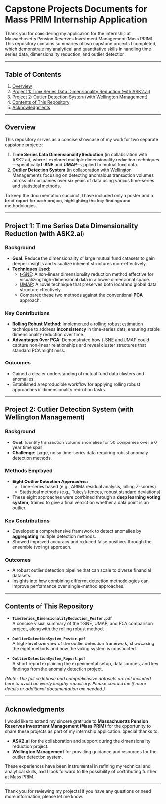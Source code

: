 # Capstone Projects Documents for Mass PRIM Internship Application

Thank you for considering my application for the internship at Massachusetts Pension Reserves Investment Management (Mass PRIM). This repository contains summaries of two capstone projects I completed, which demonstrate my analytical and quantitative skills in handling time series data, dimensionality reduction, and outlier detection.

---

## Table of Contents
1. [Overview](#overview)  
2. [Project 1: Time Series Data Dimensionality Reduction (with ASK2.ai)](#project-1-time-series-data-dimensionality-reduction-with-ask2ai)  
3. [Project 2: Outlier Detection System (with Wellington Management)](#project-2-outlier-detection-system-with-wellington-management)  
4. [Contents of This Repository](#contents-of-this-repository)  
5. [Acknowledgments](#acknowledgments)

---

## Overview
This repository serves as a concise showcase of my work for two separate capstone projects:

1. **Time Series Data Dimensionality Reduction** (in collaboration with ASK2.ai), where I explored multiple dimensionality reduction techniques—specifically **t-SNE** and **UMAP**—applied to mutual fund data.  
2. **Outlier Detection System** (in collaboration with Wellington Management), focusing on detecting anomalous transaction volumes across 50 companies over six years of data using various time-series and statistical methods.

To keep the documentation succinct, I have included only a poster and a brief report for each project, highlighting the key findings and methodologies.

---

## Project 1: Time Series Data Dimensionality Reduction (with ASK2.ai)

### Background
- **Goal**: Reduce the dimensionality of large mutual fund datasets to gain deeper insights and visualize inherent structures more effectively.
- **Techniques Used**: 
  - [t-SNE](https://lvdmaaten.github.io/tsne/): A non-linear dimensionality reduction method effective for visualizing high-dimensional data in a lower-dimensional space.
  - [UMAP](https://umap-learn.readthedocs.io/en/latest/): A novel technique that preserves both local and global data structure effectively.
  - Compared these two methods against the conventional **PCA** approach.

### Key Contributions
- **Rolling Robust Method**: Implemented a rolling robust estimation technique to address **inconsistency** in time-series data, ensuring stable dimensionality reduction over time.
- **Advantages Over PCA**: Demonstrated how t-SNE and UMAP could capture non-linear relationships and reveal cluster structures that standard PCA might miss.

### Outcomes
- Gained a clearer understanding of mutual fund data clusters and anomalies.
- Established a reproducible workflow for applying rolling robust approaches in dimensionality reduction tasks.

---

## Project 2: Outlier Detection System (with Wellington Management)

### Background
- **Goal**: Identify transaction volume anomalies for 50 companies over a 6-year time span.
- **Challenge**: Large, noisy time-series data requiring robust anomaly detection methods.

### Methods Employed
- **Eight Outlier Detection Approaches**:  
  - Time-series based (e.g., ARIMA residual analysis, rolling Z-scores)  
  - Statistical methods (e.g., Tukey’s fences, robust standard deviations)  
- These eight approaches were combined through a **deep learning voting system**, trained to give a final verdict on whether a data point is an outlier.

### Key Contributions
- Developed a comprehensive framework to detect anomalies by **aggregating** multiple detection methods.
- Showed improved accuracy and reduced false positives through the ensemble (voting) approach.

### Outcomes
- A robust outlier detection pipeline that can scale to diverse financial datasets.
- Insights into how combining different detection methodologies can improve performance over single-method approaches.

---

## Contents of This Repository

- **`TimeSeries_DimensionalityReduction_Poster.pdf`**  
  A concise visual summary of the t-SNE, UMAP, and PCA comparison project, along with the rolling robust method.

- **`OutlierDetectionSystem_Poster.pdf`**  
  A high-level overview of the outlier detection framework, showcasing the eight methods and how the voting system is constructed.

- **`OutlierDetectionSystem_Report.pdf`**  
  A short report explaining the experimental setup, data sources, and key findings from the anomaly detection project.

*(Note: The full codebase and comprehensive datasets are not included here to avoid an overly lengthy repository. Please contact me if more details or additional documentation are needed.)*

---

## Acknowledgments
I would like to extend my sincere gratitude to **Massachusetts Pension Reserves Investment Management (Mass PRIM)** for the opportunity to share these projects as part of my internship application. Special thanks to:
- **ASK2.ai** for the collaboration and support during the dimensionality reduction project.  
- **Wellington Management** for providing guidance and resources for the outlier detection system.

These experiences have been instrumental in refining my technical and analytical skills, and I look forward to the possibility of contributing further at Mass PRIM.

---

Thank you for reviewing my projects! If you have any questions or need more information, please let me know.
